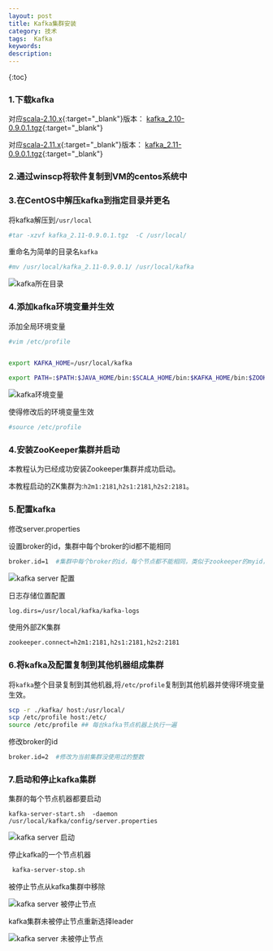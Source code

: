 ```yaml
---
layout: post
title: Kafka集群安装
category: 技术	
tags:  Kafka
keywords: 
description: 
---
```

 
{:toc} 

### 1.下载kafka

对应[scala-2.10.x](http://www.scala-lang.org/download/all.html){:target="_blank"}版本：
[ kafka_2.10-0.9.0.1.tgz](https://www.apache.org/dyn/closer.cgi?path=/kafka/0.9.0.1/kafka_2.10-0.9.0.1.tgz){:target="_blank"}


对应[scala-2.11.x](http://www.scala-lang.org/download/all.html){:target="_blank"}版本：
[ kafka_2.11-0.9.0.1.tgz](https://www.apache.org/dyn/closer.cgi?path=/kafka/0.9.0.1/kafka_2.11-0.9.0.1.tgz){:target="_blank"}

### 2.通过winscp将软件复制到VM的centos系统中

### 3.在CentOS中解压kafka到指定目录并更名

将kafka解压到`/usr/local`

```BASH
#tar -xzvf kafka_2.11-0.9.0.1.tgz  -C /usr/local/
```

重命名为简单的目录名`kafka`

```BASH
#mv /usr/local/kafka_2.11-0.9.0.1/ /usr/local/kafka
```


![kafka所在目录](http://omsz9j1wp.bkt.clouddn.com/image/kafka/kafka-setup-1.png)

### 4.添加kafka环境变量并生效

添加全局环境变量

```bash
#vim /etc/profile


export KAFKA_HOME=/usr/local/kafka

export PATH=:$PATH:$JAVA_HOME/bin:$SCALA_HOME/bin:$KAFKA_HOME/bin:$ZOOKEEPER_HOME/bin
```


![kafka环境变量](http://omsz9j1wp.bkt.clouddn.com/image/kafka/kafka-setup-2.png) 

使得修改后的环境变量生效

```bash
#source /etc/profile
```

### 4.安装ZooKeeper集群并启动

 本教程认为已经成功安装Zookeeper集群并成功启动。
 
 本教程启动的ZK集群为:`h2m1:2181`,`h2s1:2181`,`h2s2:2181`。

### 5.配置kafka

修改server.properties


设置broker的id，集群中每个broker的id都不能相同

```bash
broker.id=1  #集群中每个broker的id，每个节点都不能相同，类似于zookeeper的myid，必须为集群内唯一的正整数作为id

```

![kafka server 配置](http://omsz9j1wp.bkt.clouddn.com/image/kafka/kafka-setup-3.png "kafka server 配置")

日志存储位置配置

```sh
log.dirs=/usr/local/kafka/kafka-logs
```

使用外部ZK集群

```sh
zookeeper.connect=h2m1:2181,h2s1:2181,h2s2:2181
```

### 6.将kafka及配置复制到其他机器组成集群

将`kafka`整个目录复制到其他机器,将`/etc/profile`复制到其他机器并使得环境变量生效。

```bash
scp -r ./kafka/ host:/usr/local/
scp /etc/profile host:/etc/
source /etc/profile ## 每台kafka节点机器上执行一遍
```

修改broker的id

```bash
broker.id=2  #修改为当前集群没使用过的整数
```

### 7.启动和停止kafka集群

集群的每个节点机器都要启动

```
kafka-server-start.sh  -daemon /usr/local/kafka/config/server.properties 
```

![kafka server 启动](http://omsz9j1wp.bkt.clouddn.com/image/kafka/kafka-setup-4.png "kafka server 启动")


停止kafka的一个节点机器

```bash
 kafka-server-stop.sh 
```

被停止节点从kafka集群中移除
 
![kafka server 被停止节点](http://omsz9j1wp.bkt.clouddn.com/image/kafka/kafka-setup-5.png "kafka server 被停止节点")

kafka集群未被停止节点重新选择leader

![kafka server 未被停止节点](http://omsz9j1wp.bkt.clouddn.com/image/kafka/kafka-setup-6.png "kafka server 未被停止节点")



